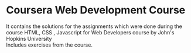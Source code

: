 # Coursera Web Development Course
It contains the solutions for the assignments which were done during the course HTML, CSS , Javascript for Web Developers course by John's Hopkins University\
Includes exercises from the course.
